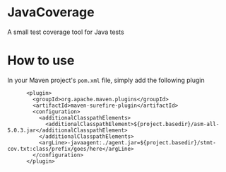 # JavaCoverage
A small test coverage tool for Java tests

# How to use
In your Maven project's `pom.xml` file, simply add the following plugin

```
      <plugin>
        <groupId>org.apache.maven.plugins</groupId>
        <artifactId>maven-surefire-plugin</artifactId>
        <configuration>
          <additionalClasspathElements>
            <additionalClasspathElement>${project.basedir}/asm-all-5.0.3.jar</additionalClasspathElement>
          </additionalClasspathElements>
          <argLine>-javaagent:./agent.jar=${project.basedir}/stmt-cov.txt:class/prefix/goes/here</argLine>
        </configuration>
      </plugin>
```
